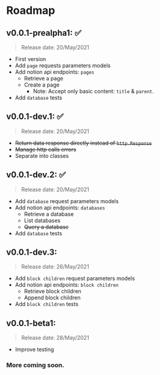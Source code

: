 # Roadmap
## v0.0.1-prealpha1: ✅
> Release date: 20/May/2021

* First version
* Add `page` requests parameters models
* Add notion api endpoints: `pages`
  * Retrieve a page
  * Create a page
    * Note: Accept only basic content: `title` & `parent`.
* Add `database` tests

## v0.0.1-dev.1: ✅
> Release date: 20/May/2021
* ~~Return data response directly instead of `http.Response`~~
* ~~Manage http calls errors~~
* Separate into classes

## v0.0.1-dev.2: ✅
> Release date: 20/May/2021
* Add `database` request parameters models
* Add notion api endpoints: `databases`
  * Retrieve a database
  * List databases
  * ~~Query a database~~
* Add `database` tests

## v0.0.1-dev.3:
> Release date: 26/May/2021
* Add `block children` request parameters models
* Add notion api endpoints: `block children`
  * Retrieve block children
  * Append block children
* Add `block children` tests

## v0.0.1-beta1:
> Release date: 28/May/2021
* Improve testing

### More coming soon.